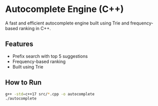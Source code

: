 # Autocomplete Engine (C++)

A fast and efficient autocomplete engine built using Trie and frequency-based ranking in C++.

## Features
- Prefix search with top 5 suggestions
- Frequency-based ranking
- Built using Trie

## How to Run
```bash
g++ -std=c++17 src/*.cpp -o autocomplete
./autocomplete
